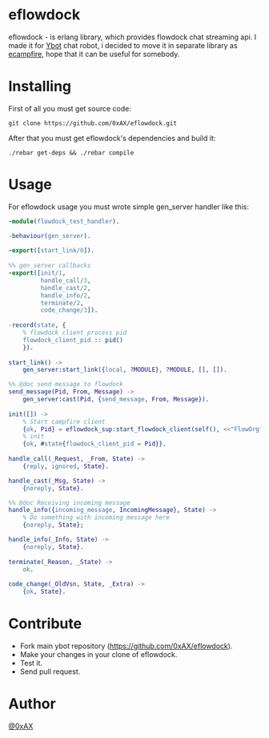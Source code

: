 eflowdock
============

eflowdock - is erlang library, which provides flowdock chat streaming api. I made it for [Ybot](https://github.com/0xAX/Ybot) chat robot, i decided to move it in separate library as [ecampfire](https://github.com/0xAX/ecampfire), hope that it can be useful for somebody.

Installing
=============

First of all you must get source code:

```
git clone https://github.com/0xAX/eflowdock.git
```

After that you must get eflowdock's dependencies and build it:

```
./rebar get-deps && ./rebar compile
```

Usage
===========

For eflowdock usage you must wrote simple gen_server handler like this:

```erlang
-module(flowdock_test_handler).

-behaviour(gen_server).
 
-export([start_link/0]).
 
%% gen_server callbacks
-export([init/1,
         handle_call/3,
         handle_cast/2,
         handle_info/2,
         terminate/2,
         code_change/3]).
 
-record(state, {
	% flowdock client process pid
	flowdock_client_pid :: pid()
    }).
 
start_link() ->
    gen_server:start_link({local, ?MODULE}, ?MODULE, [], []).

%% @doc send message to flowdock
send_message(Pid, From, Message) ->
	gen_server:cast(Pid, {send_message, From, Message}).
 
init([]) ->
	% Start campfire client
	{ok, Pid} = eflowdock_sup:start_flowdock_client(self(), <<"FlowOrg">>, <<"Flow">>, <<"FlowdockLogin">>, <<"FlowdockPassword">>),
	% init
    {ok, #state{flowdock_client_pid = Pid}}.
 
handle_call(_Request, _From, State) ->
    {reply, ignored, State}.

handle_cast(_Msg, State) ->
    {noreply, State}.

%% @doc Receiving incoming message
handle_info({incoming_message, IncomingMessage}, State) ->
	% Do something with incoming message here
    {noreply, State};

handle_info(_Info, State) ->
    {noreply, State}.
 
terminate(_Reason, _State) ->
    ok.
 
code_change(_OldVsn, State, _Extra) ->
    {ok, State}.
```

Contribute
============

  * Fork main ybot repository (https://github.com/0xAX/eflowdock).
  * Make your changes in your clone of eflowdock.
  * Test it.
  * Send pull request.

Author
========

[@0xAX](https://twitter.com/0xAX)
